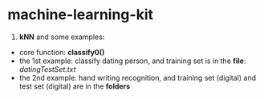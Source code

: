 # machine-learning-kit
1. **kNN** and some examples: 
  - core function: **classify0()**
  - the 1st example: classify dating person, and training set is in the **file**: *datingTestSet.txt*
  - the 2nd example: hand writing recognition, and training set (digital) and test set (digital) are in the **folders**

